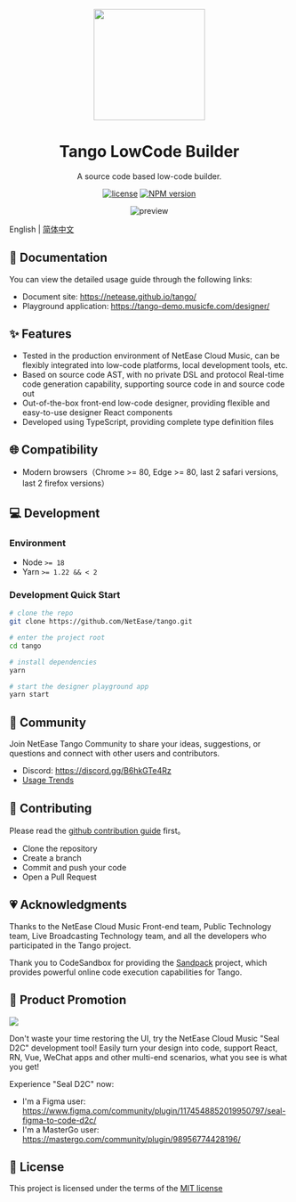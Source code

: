 <p align="center">
  <img width="200" src="https://p6.music.126.net/obj/wonDlsKUwrLClGjCm8Kx/30218210645/b186/3974/338b/2ddfa3cd042cf988ca452686552f8462.png" />
</p>

<h1 align="center">Tango LowCode Builder</h1>
<div align="center">

A source code based low-code builder.

[![license](https://img.shields.io/badge/license-MIT-blue.svg)](https://github.com/NetEase/tango/blob/main/LICENSE)
[![NPM version](https://img.shields.io/npm/v/@music163/tango-designer.svg?style=flat-square)](http://npmjs.org/package/@music163/tango-designer)

<img src="https://p6.music.126.net/obj/wonDlsKUwrLClGjCm8Kx/30108735057/7ba9/dced/9ac3/420f6e04b371dd47de06e7d71142560d.gif" alt="preview" />

</div>

English | [简体中文](/README.zh-CN.md)

## 📄 Documentation

You can view the detailed usage guide through the following links:

- Document site: <https://netease.github.io/tango/>
- Playground application: <https://tango-demo.musicfe.com/designer/>

## ✨ Features

- Tested in the production environment of NetEase Cloud Music, can be flexibly integrated into low-code platforms, local development tools, etc.
- Based on source code AST, with no private DSL and protocol
  Real-time code generation capability, supporting source code in and source code out
- Out-of-the-box front-end low-code designer, providing flexible and easy-to-use designer React components
- Developed using TypeScript, providing complete type definition files

## 🌐 Compatibility

- Modern browsers（Chrome >= 80, Edge >= 80, last 2 safari versions, last 2 firefox versions）

## 💻 Development

### Environment

- Node `>= 18`
- Yarn `>= 1.22 && < 2`

### Development Quick Start

```bash
# clone the repo
git clone https://github.com/NetEase/tango.git

# enter the project root
cd tango

# install dependencies
yarn

# start the designer playground app
yarn start
```

## 💬 Community

Join NetEase Tango Community to share your ideas, suggestions, or questions and connect with other users and contributors.

- Discord: <https://discord.gg/B6hkGTe4Rz>
- [Usage Trends](https://npm-compare.com/@music163/tango-helpers,@music163/tango-context,@music163/tango-core,@music163/tango-setting-form,@music163/tango-sandbox,@music163/tango-ui,@music163/tango-designer)

## 🤝 Contributing

Please read the [github contribution guide](https://docs.github.com/en/get-started/quickstart/contributing-to-projects) first。

- Clone the repository
- Create a branch
- Commit and push your code
- Open a Pull Request

## 💗 Acknowledgments

Thanks to the NetEase Cloud Music Front-end team, Public Technology team, Live Broadcasting Technology team, and all the developers who participated in the Tango project.

Thank you to CodeSandbox for providing the [Sandpack](https://sandpack.codesandbox.io/) project, which provides powerful online code execution capabilities for Tango.

## 📣 Product Promotion

![](https://p5.music.126.net/obj/wonDlsKUwrLClGjCm8Kx/31629770956/da9e/3a74/4e00/7c69cf46a713f1b008bd1243b5b1ab1c.png)

Don't waste your time restoring the UI, try the NetEase Cloud Music "Seal D2C" development tool! Easily turn your design into code, support React, RN, Vue, WeChat apps and other multi-end scenarios, what you see is what you get!

Experience "Seal D2C" now:

- I'm a Figma user: <https://www.figma.com/community/plugin/1174548852019950797/seal-figma-to-code-d2c/>
- I'm a MasterGo user: <https://mastergo.com/community/plugin/98956774428196/>

## 📄 License

This project is licensed under the terms of the [MIT license](./LICENSE)
